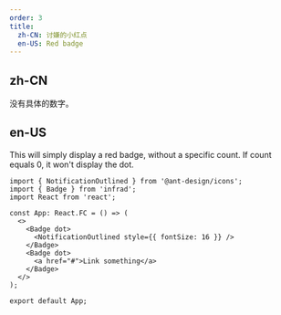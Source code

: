 ```yaml
---
order: 3
title:
  zh-CN: 讨嫌的小红点
  en-US: Red badge
---
```


## zh-CN

没有具体的数字。

## en-US

This will simply display a red badge, without a specific count. If count equals 0, it won't display the dot.

```tsx
import { NotificationOutlined } from '@ant-design/icons';
import { Badge } from 'infrad';
import React from 'react';

const App: React.FC = () => (
  <>
    <Badge dot>
      <NotificationOutlined style={{ fontSize: 16 }} />
    </Badge>
    <Badge dot>
      <a href="#">Link something</a>
    </Badge>
  </>
);

export default App;
```

